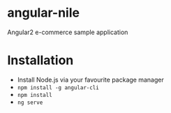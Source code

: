 # angular-nile
Angular2 e-commerce sample application

# Installation
- Install Node.js via your favourite package manager
- `npm install -g angular-cli`
- `npm install`
- `ng serve`
